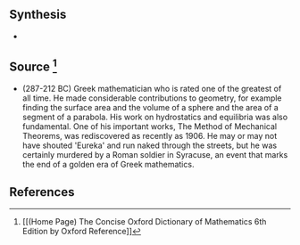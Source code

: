 ## Synthesis
- 
## Source [^1]
- (287-212 BC) Greek mathematician who is rated one of the greatest of all time. He made considerable contributions to geometry, for example finding the surface area and the volume of a sphere and the area of a segment of a parabola. His work on hydrostatics and equilibria was also fundamental. One of his important works, The Method of Mechanical Theorems, was rediscovered as recently as 1906. He may or may not have shouted 'Eureka' and run naked through the streets, but he was certainly murdered by a Roman soldier in Syracuse, an event that marks the end of a golden era of Greek mathematics.
## References

[^1]: [[(Home Page) The Concise Oxford Dictionary of Mathematics 6th Edition by Oxford Reference]]